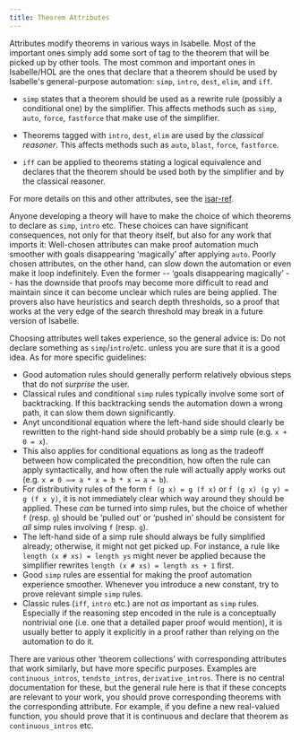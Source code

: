 ```yaml
---
title: Theorem Attributes
---
```


Attributes modify theorems in various ways in Isabelle.
Most of the important ones simply add some sort of tag to the theorem that will be picked up by other tools.
The most common and important ones in Isabelle/HOL are the ones that declare that a theorem should be used by Isabelle's general-purpose automation:
`simp`, `intro`, `dest`, `elim`, and `iff`.

- `simp` states that a theorem should be used as a rewrite rule (possibly a conditional one) by the simplifier.
This affects methods such as `simp`, `auto`, `force`, `fastforce` that make use of the simplifier.

- Theorems tagged with `intro`, `dest`, `elim` are used by the *classical reasoner*.
This affects methods such as `auto`, `blast`, `force`, `fastforce`.

- `iff` can be applied to theorems stating a logical equivalence and declares that the theorem should be used both by the simplifier and by the classical reasoner.

For more details on this and other attributes, see the [isar-ref](https://isabelle.in.tum.de/dist/doc/isar-ref.pdf).

Anyone developing a theory will have to make the choice of which theorems to declare as `simp`, `intro` etc.
These choices can have significant consequences, not only for that theory itself, but also for any work that imports it:
Well-chosen attributes can make proof automation much smoother with goals disappearing ‘magically’ after applying `auto`.
Poorly chosen attributes, on the other hand, can slow down the automation or even make it loop indefinitely.
Even the former -- ‘goals disappearing magically’ -- has the downside that proofs may become more difficult to read and maintain
since it can become unclear which rules are being applied.
The provers also have heuristics and search depth thresholds,
so a proof that works at the very edge of the search threshold may break in a future version of Isabelle.

Choosing attributes well takes experience, so the general advice is:
Do not declare something as `simp`/`intro`/etc. unless you are sure that it is a good idea.
As for more specific guidelines:

- Good automation rules should generally perform relatively obvious steps that do not *surprise* the user.
- Classical rules and conditional `simp` rules typically involve some sort of backtracking.
If this backtracking sends the automation down a wrong path, it can slow them down significantly.
- Anyt unconditional equation where the left-hand side should clearly be rewritten to the right-hand side should probably be a simp rule (e.g. `x + 0 = x`).
- This also applies for conditional equations as long as the tradeoff between how complicated the precondition, how often the rule can apply syntactically, and how often the rule will actually apply works out (e.g. `x ≠ 0 ⟹ a * x = b * x ⟷ a = b`).
- For distributivity rules of the form `f (g x) = g (f x)` or `f (g x) (g y) = g (f x y)`, it is not immediately clear which way around they should be applied.
These *can* be turned into simp rules, but the choice of whether `f` (resp. `g`) should be ‘pulled out’ or ‘pushed in’ should be consistent for *all* simp rules involving `f` (resp. `g`).
- The left-hand side of a simp rule should always be fully simplified already; otherwise, it might not get picked up.
For instance, a rule like `length (x # xs) = length ys` might never be applied because the simplifier rewrites `length (x # xs) = length xs + 1` first.
- Good `simp` rules are essential for making the proof automation experience smoother.
Whenever you introduce a new constant, try to prove relevant simple `simp` rules.
- Classic rules (`iff`, `intro` etc.) are not *as* important as `simp` rules.
Especially if the reasoning step encoded in the rule is a conceptually nontrivial one (i.e. one that a detailed paper proof would mention),
it is usually better to apply it explicitly in a proof rather than relying on the automation to do it.

There are various other ‘theorem collections’ with corresponding attributes that work similarly, but have more specific purposes.
Examples are `continuous_intros`, `tendsto_intros`, `derivative_intros`.
There is no central documentation for these, but the general rule here is that if these concepts are relevant to your work, you should prove corresponding theorems with the corresponding attribute.
For example, if you define a new real-valued function, you should prove that it is continuous and declare that theorem as `continuous_intros` etc.
